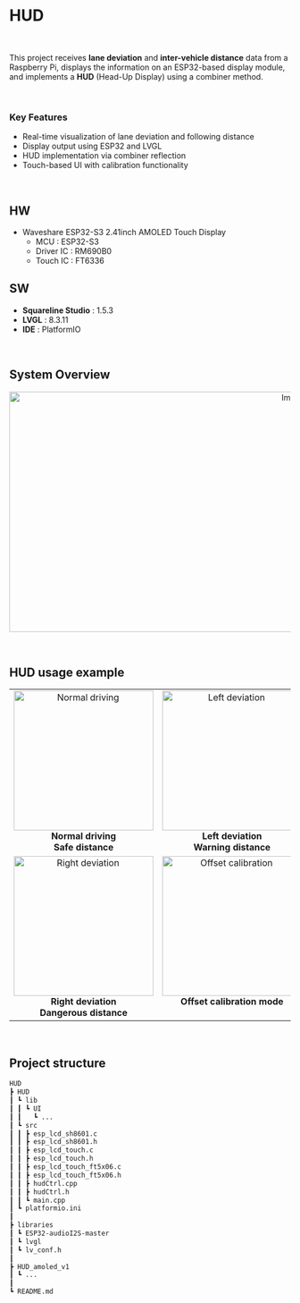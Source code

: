 # HUD
<br>

This project receives **lane deviation** and **inter-vehicle distance** data from a Raspberry Pi, displays the information on an ESP32-based display module, and implements a **HUD** (Head-Up Display) using a combiner method.

<br>

### Key Features
- Real-time visualization of lane deviation and following distance  
- Display output using ESP32 and LVGL  
- HUD implementation via combiner reflection  
- Touch-based UI with calibration functionality

<br>

## HW
- Waveshare ESP32-S3 2.41inch AMOLED Touch Display
  - MCU : ESP32-S3
  - Driver IC : RM690B0
  - Touch IC : FT6336

## SW
- **Squareline Studio** : 1.5.3
- **LVGL** : 8.3.11
- **IDE** : PlatformIO

<br>

## System Overview
<p align="center">
  <img width="1000" height="430" alt="Image" src="https://github.com/user-attachments/assets/f3e229a8-6b9c-4136-841c-ce285a8fbed9" />
</p>
<br>

## HUD usage example

<table align="center">
  <tr>
    <td align="center">
      <img src="https://github.com/user-attachments/assets/c4ba8e75-f89b-4b27-a537-6e9d83ca2b41" alt="Normal driving" width="250"/><br>
      <strong>Normal driving</strong><br>
      <strong>Safe distance</strong>
    </td>
    <td align="center">
      <img src="https://github.com/user-attachments/assets/a82cb9f6-0399-406a-bea1-21790bd73cc9" alt="Left deviation" width="250"/><br>
      <strong>Left deviation</strong><br>
      <strong>Warning distance</strong>
    </td>
  </tr>
  <tr>
    <td align="center">
      <img src="https://github.com/user-attachments/assets/d2ee10b1-e7ac-41e2-a4aa-1cbb2361b04a" alt="Right deviation" width="250"/><br>
      <strong>Right deviation</strong><br>
      <strong>Dangerous distance</strong>
    </td>
    <td align="center">
      <img src="https://github.com/user-attachments/assets/b2dacc19-2f68-4626-9bfa-b7ea40e03f93" alt="Offset calibration" width="250"/><br>
      <strong>Offset calibration mode</strong><br>
      <strong>&nbsp;</strong>
    </td>
  </tr>
</table>



<br>

## Project structure

```markdown
HUD
┣ HUD
┃ ┗ lib
┃ ┃ ┗ UI
┃ ┃   ┗ ...
┃ ┗ src
┃ ┃ ┣ esp_lcd_sh8601.c
┃ ┃ ┣ esp_lcd_sh8601.h
┃ ┃ ┣ esp_lcd_touch.c
┃ ┃ ┣ esp_lcd_touch.h
┃ ┃ ┣ esp_lcd_touch_ft5x06.c
┃ ┃ ┣ esp_lcd_touch_ft5x06.h
┃ ┃ ┣ hudCtrl.cpp
┃ ┃ ┣ hudCtrl.h
┃ ┃ ┗ main.cpp
┃ ┗ platformio.ini
┃
┣ libraries
┃ ┗ ESP32-audioI2S-master
┃ ┗ lvgl
┃ ┗ lv_conf.h
┃
┣ HUD_amoled_v1
┃ ┗ ...
┃
┗ README.md
```
